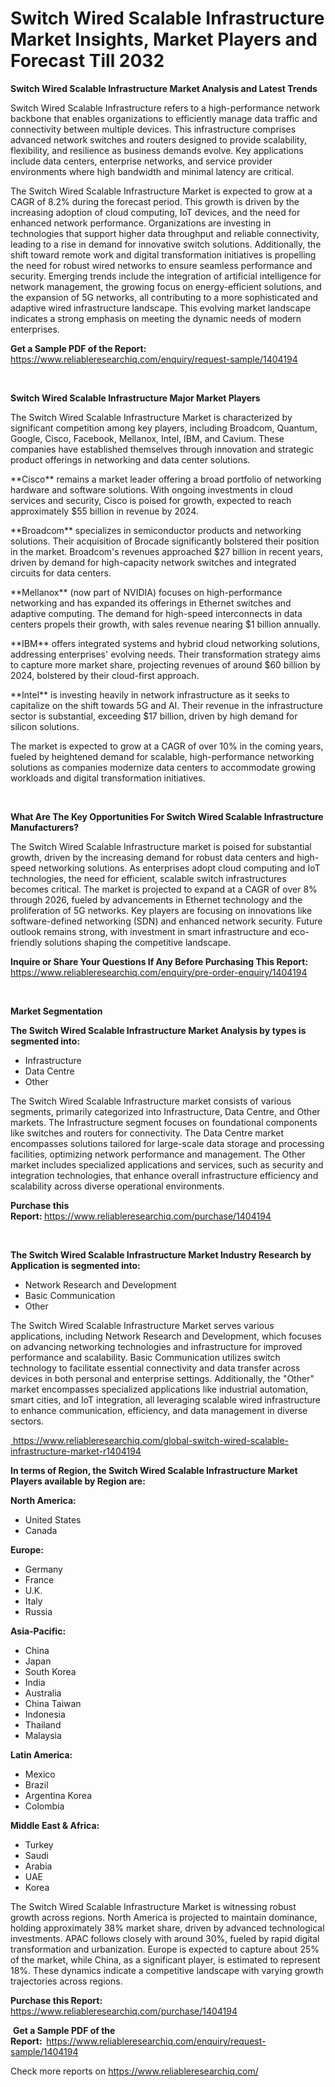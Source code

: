 <p><h1>Switch Wired Scalable Infrastructure Market Insights, Market Players and Forecast Till 2032</h1></p><p><strong>Switch Wired Scalable Infrastructure Market Analysis and Latest Trends</strong></p>
<p><p>Switch Wired Scalable Infrastructure refers to a high-performance network backbone that enables organizations to efficiently manage data traffic and connectivity between multiple devices. This infrastructure comprises advanced network switches and routers designed to provide scalability, flexibility, and resilience as business demands evolve. Key applications include data centers, enterprise networks, and service provider environments where high bandwidth and minimal latency are critical.</p><p>The Switch Wired Scalable Infrastructure Market is expected to grow at a CAGR of 8.2% during the forecast period. This growth is driven by the increasing adoption of cloud computing, IoT devices, and the need for enhanced network performance. Organizations are investing in technologies that support higher data throughput and reliable connectivity, leading to a rise in demand for innovative switch solutions. Additionally, the shift toward remote work and digital transformation initiatives is propelling the need for robust wired networks to ensure seamless performance and security. Emerging trends include the integration of artificial intelligence for network management, the growing focus on energy-efficient solutions, and the expansion of 5G networks, all contributing to a more sophisticated and adaptive wired infrastructure landscape. This evolving market landscape indicates a strong emphasis on meeting the dynamic needs of modern enterprises.</p></p>
<p><strong>Get a Sample PDF of the Report:&nbsp;</strong> <a href="https://www.reliableresearchiq.com/enquiry/request-sample/1404194?utm_campaign=1876&utm_medium=2&utm_source=Github&utm_content=ia&utm_term=13012025&utm_id=switch-wired-scalable-infrastructure">https://www.reliableresearchiq.com/enquiry/request-sample/1404194</a></p>
<p>&nbsp;</p>
<p><strong>Switch Wired Scalable Infrastructure Major Market Players</strong></p>
<p><p>The Switch Wired Scalable Infrastructure Market is characterized by significant competition among key players, including Broadcom, Quantum, Google, Cisco, Facebook, Mellanox, Intel, IBM, and Cavium. These companies have established themselves through innovation and strategic product offerings in networking and data center solutions.</p><p>**Cisco** remains a market leader offering a broad portfolio of networking hardware and software solutions. With ongoing investments in cloud services and security, Cisco is poised for growth, expected to reach approximately $55 billion in revenue by 2024.</p><p>**Broadcom** specializes in semiconductor products and networking solutions. Their acquisition of Brocade significantly bolstered their position in the market. Broadcom's revenues approached $27 billion in recent years, driven by demand for high-capacity network switches and integrated circuits for data centers.</p><p>**Mellanox** (now part of NVIDIA) focuses on high-performance networking and has expanded its offerings in Ethernet switches and adaptive computing. The demand for high-speed interconnects in data centers propels their growth, with sales revenue nearing $1 billion annually.</p><p>**IBM** offers integrated systems and hybrid cloud networking solutions, addressing enterprises' evolving needs. Their transformation strategy aims to capture more market share, projecting revenues of around $60 billion by 2024, bolstered by their cloud-first approach.</p><p>**Intel** is investing heavily in network infrastructure as it seeks to capitalize on the shift towards 5G and AI. Their revenue in the infrastructure sector is substantial, exceeding $17 billion, driven by high demand for silicon solutions.</p><p>The market is expected to grow at a CAGR of over 10% in the coming years, fueled by heightened demand for scalable, high-performance networking solutions as companies modernize data centers to accommodate growing workloads and digital transformation initiatives.</p></p>
<p>&nbsp;</p>
<p><strong>What Are The Key Opportunities For Switch Wired Scalable Infrastructure Manufacturers?</strong></p>
<p><p>The Switch Wired Scalable Infrastructure market is poised for substantial growth, driven by the increasing demand for robust data centers and high-speed networking solutions. As enterprises adopt cloud computing and IoT technologies, the need for efficient, scalable switch infrastructures becomes critical. The market is projected to expand at a CAGR of over 8% through 2026, fueled by advancements in Ethernet technology and the proliferation of 5G networks. Key players are focusing on innovations like software-defined networking (SDN) and enhanced network security. Future outlook remains strong, with investment in smart infrastructure and eco-friendly solutions shaping the competitive landscape.</p></p>
<p><strong>Inquire or Share Your Questions If Any Before Purchasing This Report:</strong> <a href="https://www.reliableresearchiq.com/enquiry/pre-order-enquiry/1404194?utm_campaign=1876&utm_medium=2&utm_source=Github&utm_content=ia&utm_term=13012025&utm_id=switch-wired-scalable-infrastructure">https://www.reliableresearchiq.com/enquiry/pre-order-enquiry/1404194</a></p>
<p>&nbsp;</p>
<p><strong>Market Segmentation</strong></p>
<p><strong>The Switch Wired Scalable Infrastructure Market Analysis by types is segmented into:</strong></p>
<p><ul><li>Infrastructure</li><li>Data Centre</li><li>Other</li></ul></p>
<p><p>The Switch Wired Scalable Infrastructure market consists of various segments, primarily categorized into Infrastructure, Data Centre, and Other markets. The Infrastructure segment focuses on foundational components like switches and routers for connectivity. The Data Centre market encompasses solutions tailored for large-scale data storage and processing facilities, optimizing network performance and management. The Other market includes specialized applications and services, such as security and integration technologies, that enhance overall infrastructure efficiency and scalability across diverse operational environments.</p></p>
<p><strong>Purchase this Report:&nbsp;</strong><a href="https://www.reliableresearchiq.com/purchase/1404194?utm_campaign=1876&utm_medium=2&utm_source=Github&utm_content=ia&utm_term=13012025&utm_id=switch-wired-scalable-infrastructure">https://www.reliableresearchiq.com/purchase/1404194</a></p>
<p>&nbsp;</p>
<p><strong>The Switch Wired Scalable Infrastructure Market Industry Research by Application is segmented into:</strong></p>
<p><ul><li>Network Research and Development</li><li>Basic Communication</li><li>Other</li></ul></p>
<p><p>The Switch Wired Scalable Infrastructure Market serves various applications, including Network Research and Development, which focuses on advancing networking technologies and infrastructure for improved performance and scalability. Basic Communication utilizes switch technology to facilitate essential connectivity and data transfer across devices in both personal and enterprise settings. Additionally, the "Other" market encompasses specialized applications like industrial automation, smart cities, and IoT integration, all leveraging scalable wired infrastructure to enhance communication, efficiency, and data management in diverse sectors.</p></p>
<p><a href="https://www.reliableresearchiq.com/global-switch-wired-scalable-infrastructure-market-r1404194?utm_campaign=1876&utm_medium=2&utm_source=Github&utm_content=ia&utm_term=13012025&utm_id=switch-wired-scalable-infrastructure">&nbsp;https://www.reliableresearchiq.com/global-switch-wired-scalable-infrastructure-market-r1404194</a></p>
<p><strong>In terms of Region, the Switch Wired Scalable Infrastructure Market Players available by Region are:</strong></p>
<p>
    <p> <strong> North America: </strong>
        <ul>
            <li>United States</li>
            <li>Canada</li>
        </ul>
        </p> 
    <p> <strong> Europe: </strong>
        <ul>
            <li>Germany</li>
            <li>France</li>
            <li>U.K.</li>
            <li>Italy</li>
            <li>Russia</li>
        </ul>
        </p> 
    <p> <strong> Asia-Pacific: </strong>
        <ul>
            <li>China</li>
            <li>Japan</li>
            <li>South Korea</li>
            <li>India</li>
            <li>Australia</li>
            <li>China Taiwan</li>
            <li>Indonesia</li>
            <li>Thailand</li>
            <li>Malaysia</li>
        </ul>
        </p> 
    <p> <strong> Latin America: </strong>
        <ul>
            <li>Mexico</li>
            <li>Brazil</li>
            <li>Argentina Korea</li>
            <li>Colombia</li>
        </ul>
        </p> 
    <p> <strong> Middle East & Africa: </strong>
        <ul>
            <li>Turkey</li>
            <li>Saudi</li>
            <li>Arabia</li>
            <li>UAE</li>
            <li>Korea</li>
        </ul>
    </p>
    </p>
<p><p>The Switch Wired Scalable Infrastructure Market is witnessing robust growth across regions. North America is projected to maintain dominance, holding approximately 38% market share, driven by advanced technological investments. APAC follows closely with around 30%, fueled by rapid digital transformation and urbanization. Europe is expected to capture about 25% of the market, while China, as a significant player, is estimated to represent 18%. These dynamics indicate a competitive landscape with varying growth trajectories across regions.</p></p>
<p><strong>Purchase this Report: </strong><a href="https://www.reliableresearchiq.com/purchase/1404194?utm_campaign=1876&utm_medium=2&utm_source=Github&utm_content=ia&utm_term=13012025&utm_id=switch-wired-scalable-infrastructure">https://www.reliableresearchiq.com/purchase/1404194</a></p>
<p>&nbsp;<strong>Get a Sample PDF of the Report:&nbsp;&nbsp;</strong><a href="https://www.reliableresearchiq.com/enquiry/request-sample/1404194?utm_campaign=1876&utm_medium=2&utm_source=Github&utm_content=ia&utm_term=13012025&utm_id=switch-wired-scalable-infrastructure">https://www.reliableresearchiq.com/enquiry/request-sample/1404194</a></p>
<p><strong></strong></p>
<p>Check more reports on <a href="https://www.reliableresearchiq.com/?utm_campaign=1876&utm_medium=2&utm_source=Github&utm_content=ia&utm_term=13012025&utm_id=switch-wired-scalable-infrastructure">https://www.reliableresearchiq.com/</a></p>